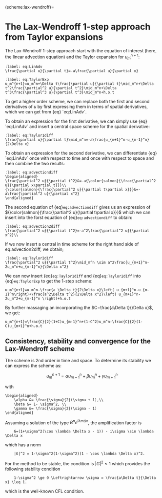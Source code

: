 (scheme:lax-wendroff)=
# The Lax-Wendroff 1-step approach from Taylor expansions

The Lax-Wendroff 1-step approach start with the equation of interest (here, the linear advection equation) and the Taylor expansion for $u_m^{n+1}$:

```{math}
:label: eq:LinAdv
\frac{\partial u}{\partial t}=-a\frac{\partial u}{\partial x}
```

```{math}
:label: eq:TaylorExp
u_m^{n+1}=u_m^n+\Delta t\frac{\partial u}{\partial t}\mid_m^n+\Delta t^2\frac{\partial^2 u}{\partial t^2}\mid_m^n+\Delta t^3\frac{\partial^3 u}{\partial t^3}\mid_m^n+h.o.t
```

To get a higher order scheme, we can replace both the first and second derivatives of $u$ by first expressing them in terms of spatial derivatives, which we can get from {eq} ´eq:LinAdv´. 


To obtain an expression for the first derivative, we can simply use {eq} ´eq:LinAdv´ and insert a central space scheme for the spatial derivative:

```{math}
:label: eq:Taylor1diff
\frac{\partial u}{\partial t}\mid_m^n=-a\frac{u_{m+1}^n-u_{m-1}^n}{2\Delta x}
```

To obtain an expression for the second derivative, we can differentiate {eq} ´eq:LinAdv´ once with respect to time and once with respect to space and then combine the two results:

```{math}
:label: eq:advectiondiff
\begin{aligned}
\frac{\partial^2 u}{\partial t^2}&=-a{\color{salmon}{\frac{\partial^2 u}{\partial x\partial t}}}\\
{\color{salmon}{\frac{\partial^2 u}{\partial t\partial x}}}&=-a\frac{\partial^2 u}{\partial x^2}
\end{aligned}
```

The second equation of {eq}`eq:advectiondiff` gives us an expression of ${\color{salmon}{\frac{\partial^2 u}{\partial t\partial x}}}$ which we can insert into the forst equation of {eq}`eq:advectiondiff` to obtain:

```{math}
:label: eq:advection2diff
\frac{\partial^2 u}{\partial t^2}=-a^2\frac{\partial^2 u}{\partial x^2}\\
```

If we now insert a central in time scheme for the right hand side of eq:advection2diff, we obtain;

```{math}
:label: eq:Taylor2diff
\frac{\partial^2 u}{\partial t^2}\mid_m^n \sim a^2\frac{u_{m+1}^n-2u_m^n+u_{m-1}^n}{\Delta x^2}
```

We can now insert {eq}`eq:Taylor1diff` and {eq}`eq:Taylor2diff` into {eq}`eq:TaylorExp` to get the 1-step scheme:

```{math}
u_m^{n+1}=u_m^n-\frac{a \Delta t}{2\Delta x}\left( u_{m+1}^n-u_{m-1}^n\right)+\frac{a^2\Delta t^2}{2\Delta x^2}\left( u_{m+1}^n-2u_m^2+u_{m-1}^n \right)+h.o.t
```

By further massaging an incorporating the $C=\frac{a\Delta t}{\Delta x}$, we get:

```{math}
u_m^{n+1}=\frac{C}{2}(1+C)u_{m-1}^n+(1-C^2)u_m^n-\frac{C}{2}(1-C)u_{m+1}^n+h.o.t
```

## Consistency, stability and convergence for the Lax-Wendroff scheme

The scheme is 2nd order in time and space. To determine its stability we can express the scheme as:

$$
	u_m^{n+1} = \alpha u_{m-1}^n + \beta u_m^n + \gamma u_{m+1}^n
$$

with 

```{math}
\begin{aligned}
	\alpha &= \frac{\sigma}{2}(\sigma + 1),\\
	\beta &= 1- \sigma^2, \\
	\gamma &= \frac{\sigma}{2}(\sigma - 1)
\end{aligned}
```

Assuming a solution of the type $B^n e^{i\lambda m \Delta x}$, the amplification factor is 

```{math}
	G=(1+\sigma^2(\cos \lambda \Delta x - 1)) - i\sigma \sin \lambda \Delta x
```

which has a norm 

```{math}
	|G|^2 = 1-\sigma^2(1-\sigma^2)(1 - \cos \lambda \Delta x)^2.
```

For the method to be stable, the condition is $|G|^2 \leq 1$ which provides the following stability condition

```{math}
	1-\sigma^2 \ge 0 \Leftrightarrow \sigma = \frac{a\Delta t}{\Delta x} \leq 1.
```

which is the well-known CFL condition.

